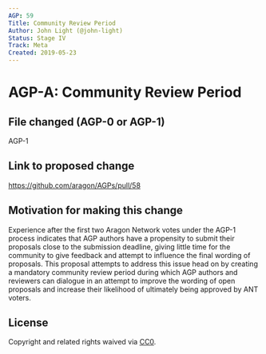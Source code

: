 ```yaml
---
AGP: 59
Title: Community Review Period
Author: John Light (@john-light)
Status: Stage IV
Track: Meta
Created: 2019-05-23
---
```


# AGP-A: Community Review Period

## File changed (AGP-0 or AGP-1)

AGP-1

## Link to proposed change

https://github.com/aragon/AGPs/pull/58

## Motivation for making this change

Experience after the first two Aragon Network votes under the AGP-1 process indicates that AGP authors have a propensity to submit their proposals close to the submission deadline, giving little time for the community to give feedback and attempt to influence the final wording of proposals. This proposal attempts to address this issue head on by creating a mandatory community review period during which AGP authors and reviewers can dialogue in an attempt to improve the wording of open proposals and increase their likelihood of ultimately being approved by ANT voters.

## License
Copyright and related rights waived via [CC0](https://creativecommons.org/publicdomain/zero/1.0/).
